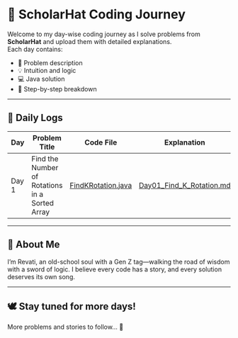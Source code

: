 # 🌟 ScholarHat Coding Journey

Welcome to my day-wise coding journey as I solve problems from **ScholarHat** and upload them with detailed explanations.  
Each day contains:
- 📜 Problem description
- 💡 Intuition and logic
- 💻 Java solution
- 📝 Step-by-step breakdown

---

## 📅 Daily Logs

| Day | Problem Title | Code File | Explanation |
|-----|----------------|-----------|-------------|
| Day 1 | Find the Number of Rotations in a Sorted Array | [FindKRotation.java](Day1\FindKthRotation.java) | [Day01_Find_K_Rotation.md](Day1\Day01_Find_K_Rotation.md) |

---

## 💬 About Me

I’m Revati, an old-school soul with a Gen Z tag—walking the road of wisdom with a sword of logic. I believe every code has a story, and every solution deserves its own song.

---

## 🕊️ Stay tuned for more days!
More problems and stories to follow... 🌸
